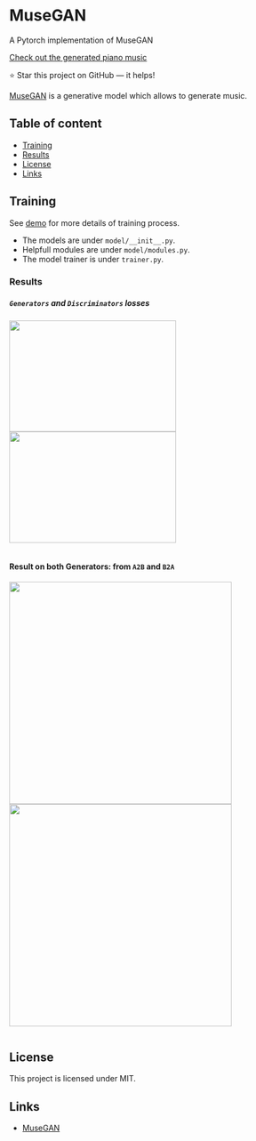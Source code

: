 MuseGAN
=========
A Pytorch implementation of MuseGAN

[Check out the generated piano music](https://akanametov.github.io/musegan/)

:star: Star this project on GitHub — it helps!

[MuseGAN](https://arxiv.org/abs/1709.06298) is a generative model which allows to
generate music.

## Table of content

- [Training](#train)
- [Results](#res)
- [License](#license)
- [Links](#links)

## Training 

See [demo](https://github.com/akanametov/CycleGAN/blob/main/demo/demo.ipynb) for more details of training process.
* The models are under `model/__init__.py`.
* Helpfull modules are under `model/modules.py`.
* The model trainer is under `trainer.py`.
### Results
##### `Generators` and `Discriminators` losses

<a><div class="column">
    <img src="images/g_loss_a2o.png" align="center" height="200px" width="300px"/>
    <img src="images/d_loss_a2o.png" align="center" height="200px" width="300px"/>
</div></a>

#### Result on both Generators: from `A2B` and `B2A`

<a><div class="column">
    <img src="images/apple2orange.jpg" align="center" height="400px" width="400px"/>
    <img src="images/orange2apple.jpg" align="center" height="400px" width="400px"/>
</div></a>

## License

This project is licensed under MIT.

## Links

* [MuseGAN](https://arxiv.org/abs/1709.06298)
